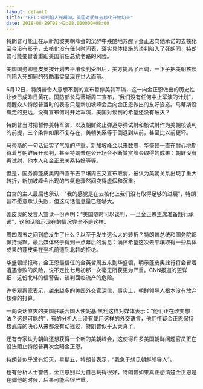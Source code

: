 ```yaml
---
layout: default
title: "RFI：谈判陷入死胡同，美国对朝鲜去核化开始幻灭"
date: 2018-08-29T08:42:08.000000+08:00
---
```


特朗普可能正在从新加坡美朝峰会的沉醉中残酷地苏醒？金正恩向他承诺的去核化至今没有影子，去核化没有任何时间表，落实具体措施的谈判陷入了死胡同，特朗普可能要冒着重蹈美国前任总统老路的风险。

美国国务卿蓬皮奥按计划去平壤谈判受阻后，美方提高了声调，一下子把美朝核谈判陷入死胡同的残酷事实呈现在世人面前。

6月12日，特朗普令人意想不到的宣布暂停美韩军演，这一向金正恩做出的历史性让步已成昨日黄花。国防部长马蒂斯周二宣布，“我们没有任何中止军演的计划”，提醒众人特朗普当时的表态只是新加坡峰会后向金正恩做出的友好姿态。马蒂斯没有走的更远，没有宣布何时开始军演，美国对谈判的希望还没有破灭？

特朗普当时把暂停美韩军演，以及朝鲜终止弹道导弹试射和核试射作为美朝核谈判的前提，三个条件如果不复存在，美朝关系等于倒退到从前，甚至比以前更坏。

马蒂斯的一句话证实了气氛的严重。新加坡峰会以来数周，华盛顿一直在耐心地期待着与朝鲜展开谈判，甚至特朗普在公开场合不断赞赏峰会取得的成果：朝鲜没有再试射，他本人和金正恩关系特好等等。

但是，国务卿蓬皮奥周四宣布去平壤周五又宣布取消，被认为美朝关系出现了重大转折，新加坡峰会出现的气氛也骤然间变得虚假和沉重。

白宫的主人最后也承认：“我的感觉是在去核化上我们没有取得足够的进展”，特朗普不愿意承认失败，但这句话信息量已经够大。

蓬皮奥的发言人宣读一份声明：“美国随时可以谈判，一旦金正恩主席准备践行承诺”，这句话暗示现在的情况完全不是这样。

周四周五之间到底发生了什么？以至于发生这么大的转折？特朗普总统和国务院都保持缄默。最后媒体终于得到一点幕后的消息：满怀希望这次去平壤取得一些具体成果的蓬皮奥在登机前遭到北韩的拒绝。

华盛顿邮报称，金正恩最信任的金英哲周五来到华盛顿，明示蓬皮奥此行将会冒着遭遇惨败的风险，说不定比七月初那一次毫无所获更为严重。CNN报道的更详细：这份北韩的信警告，谈判面临流产的危险。

许多观察家表示，越来越多的美国外交官深信，事实上，朝鲜领导人根本没有放弃核弹的打算。

一向说话直爽的美国驻联合国大使妮基·黑利这样对媒体表示：“他们正在改变想法？这是可能的”，有的分析人士没有使用这样的外交语言，他们怀疑金正恩保持核武库的决心从来都没有动摇过，特朗普似乎太天真了。

还有专家认为朝鲜还想获得一个新的美朝峰会，这使得许多美国朝鲜问题官员正在设法阻止特朗普再次会晤金正恩。

特朗普似乎没有幻灭，星期五，特朗普表示，“我急于想见朝鲜领导人”。

也有分析人士警告，金正恩别以为自己玩得很好，特朗普如果真正想清楚金正恩是在骗他的时候，后果可能会很严重。

